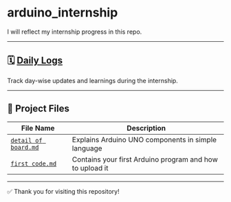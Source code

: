 # arduino_internship

I will reflect my internship progress in this repo.

---

## 🗓️ [Daily Logs](./DailyLogs)

Track day-wise updates and learnings during the internship.

---

## 📂 Project Files

| File Name             | Description                                  |
|-----------------------|----------------------------------------------|
| [`detail of board.md`](./detail%20of%20board.md) | Explains Arduino UNO components in simple language |
| [`first code.md`](./first%20code.md)         | Contains your first Arduino program and how to upload it |

---

✅ Thank you for visiting this repository!
